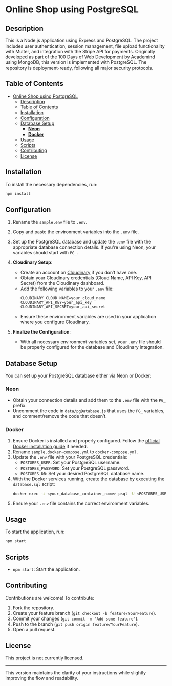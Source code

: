 # Online Shop using PostgreSQL

## Description

This is a Node.js application using Express and PostgreSQL. The project includes user authentication, session management, file upload functionality with Multer, and integration with the Stripe API for payments. Originally developed as part of the 100 Days of Web Development by Academind using MongoDB, this version is implemented with PostgreSQL. The repository is deployment-ready, following all major security protocols.

## Table of Contents

- [Online Shop using PostgreSQL](#online-shop-using-postgresql)
  - [Description](#description)
  - [Table of Contents](#table-of-contents)
  - [Installation](#installation)
  - [Configuration](#configuration)
  - [Database Setup](#database-setup)
    - [**Neon**](#neon)
    - [**Docker**](#docker)
  - [Usage](#usage)
  - [Scripts](#scripts)
  - [Contributing](#contributing)
  - [License](#license)

## Installation

To install the necessary dependencies, run:

```bash
npm install
```

## Configuration

1. Rename the `sample.env` file to `.env`.
2. Copy and paste the environment variables into the `.env` file.
3. Set up the PostgreSQL database and update the `.env` file with the appropriate database connection details. If you're using Neon, your variables should start with `PG_`.
4. **Cloudinary Setup**:
   - Create an account on [Cloudinary](https://cloudinary.com/) if you don’t have one.
   - Obtain your Cloudinary credentials (Cloud Name, API Key, API Secret) from the Cloudinary dashboard.
   - Add the following variables to your `.env` file:
     ```env
     CLOUDINARY_CLOUD_NAME=your_cloud_name
     CLOUDINARY_API_KEY=your_api_key
     CLOUDINARY_API_SECRET=your_api_secret
     ```
   - Ensure these environment variables are used in your application where you configure Cloudinary.

5. **Finalize the Configuration**:
   - With all necessary environment variables set, your `.env` file should be properly configured for the database and Cloudinary integration.

## Database Setup

You can set up your PostgreSQL database either via Neon or Docker:

### **Neon**

- Obtain your connection details and add them to the `.env` file with the `PG_` prefix.
- Uncomment the code in `data/pgDatabase.js` that uses the `PG_` variables, and comment/remove the code that doesn’t.

### **Docker**

1. Ensure Docker is installed and properly configured. Follow the [official Docker installation guide](https://docs.docker.com/get-docker/) if needed.
2. Rename `sample.docker-compose.yml` to `docker-compose.yml`.
3. Update the `.env` file with your PostgreSQL credentials:
   - `POSTGRES_USER`: Set your PostgreSQL username.
   - `POSTGRES_PASSWORD`: Set your PostgreSQL password.
   - `POSTGRES_DB`: Set your desired PostgreSQL database name.
4. With the Docker services running, create the database by executing the `database.sql` script:
   ```bash
   docker exec -i <your_database_container_name> psql -U <POSTGRES_USER> -d <POSTGRES_DB> -f /path/to/your/database.sql
   ```
5. Ensure your `.env` file contains the correct environment variables.

## Usage

To start the application, run:

```bash
npm start
```

## Scripts

- `npm start`: Start the application.

## Contributing

Contributions are welcome! To contribute:

1. Fork the repository.
2. Create your feature branch (`git checkout -b feature/YourFeature`).
3. Commit your changes (`git commit -m 'Add some feature'`).
4. Push to the branch (`git push origin feature/YourFeature`).
5. Open a pull request.

## License

This project is not currently licensed.

---

This version maintains the clarity of your instructions while slightly improving the flow and readability.